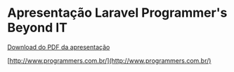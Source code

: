 # Apresentação Laravel Programmer's Beyond IT

[Download do PDF da apresentação](https://github.com/F-Medeiros/apresentacao-laravel-programmers-beoynd-it/blob/master/public/PHP%20-%20Programmer's%20-%20Beyond%20IT.pdf)


[http://www.programmers.com.br/](http://www.programmers.com.br/)
